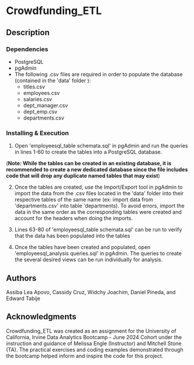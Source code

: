 # Crowdfunding_ETL


## Description

### Dependencies
* PostgreSQL
* pgAdmin
* The following .csv files are required in order to populate the database (contained in the 'data' folder ):
    * titles.csv
    * employees.csv
    * salaries.csv
    * dept_manager.csv
    * dept_emp.csv
    * departments.csv


### Installing & Execution
1. Open 'employeesql_table schemata.sql' in pgAdmin and run the queries in lines 1-60 to create the tables into a PostgreSQL database.

(**Note: While the tables can be created in an existing database, it is recommended to create a new dedicated database since the file includes code that will drop any duplicate named tables that may exist**)

2. Once the tables are created, use the Import/Export tool in pgAdmin to import the data from the .csv files located in the 'data' folder into their respective tables of the same name (ex: import data from 'departments.csv' into table 'departments).  To avoid errors, import the data in the same order as the corresponding tables were created and account for the headers when doing the imports.

3. Lines 63-80 of 'employeesql_table schemata.sql' can be run to verify that the data has been populated into the tables

4. Once the tables have been created and populated, open 'employeesql_analysis queries.sql' in pgAdmin.  The queries to create the several desired views can be run individually for analysis.

## Authors

Assiba Lea Apovo, Cassidy Cruz, Widchy Joachim, Daniel Pineda, and Edward Tabije 

## Acknowledgments
Crowdfunding_ETL was created as an assignment for the University of California, Irvine Data Analytics Bootcamp - June 2024 Cohort under the instruction and guidance of Melissa Engle (Instructor) and Mitchell Stone (TA).
The practical exercises and coding examples demonstrated through the bootcamp helped inform and inspire the code for this project.
